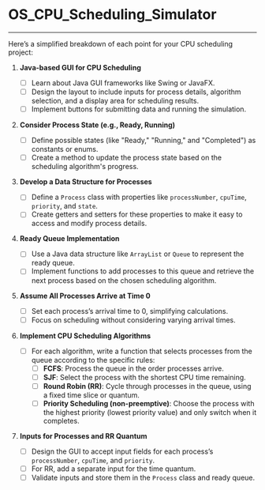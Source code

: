 # OS_CPU_Scheduling_Simulator
---
Here’s a simplified breakdown of each point for your CPU scheduling project:

1. **Java-based GUI for CPU Scheduling**
    
    - [ ] Learn about Java GUI frameworks like Swing or JavaFX.
    - [ ] Design the layout to include inputs for process details, algorithm selection, and a display area for scheduling results.
    - [ ] Implement buttons for submitting data and running the simulation.
2. **Consider Process State (e.g., Ready, Running)**
    
    - [ ] Define possible states (like "Ready," "Running," and "Completed") as constants or enums.
    - [ ] Create a method to update the process state based on the scheduling algorithm's progress.
3. **Develop a Data Structure for Processes**
    
    - [ ] Define a `Process` class with properties like `processNumber`, `cpuTime`, `priority`, and `state`.
    - [ ] Create getters and setters for these properties to make it easy to access and modify process details.
4. **Ready Queue Implementation**
    
    - [ ] Use a Java data structure like `ArrayList` or `Queue` to represent the ready queue.
    - [ ] Implement functions to add processes to this queue and retrieve the next process based on the chosen scheduling algorithm.
5. **Assume All Processes Arrive at Time 0**
    
    - [ ] Set each process’s arrival time to 0, simplifying calculations.
    - [ ] Focus on scheduling without considering varying arrival times.
6. **Implement CPU Scheduling Algorithms**
    
    - [ ] For each algorithm, write a function that selects processes from the queue according to the specific rules:
        - [ ] **FCFS**: Process the queue in the order processes arrive.
        - [ ] **SJF**: Select the process with the shortest CPU time remaining.
        - [ ] **Round Robin (RR)**: Cycle through processes in the queue, using a fixed time slice or quantum.
        - [ ] **Priority Scheduling (non-preemptive)**: Choose the process with the highest priority (lowest priority value) and only switch when it completes.
7. **Inputs for Processes and RR Quantum**
    
    - [ ] Design the GUI to accept input fields for each process’s `processNumber`, `cpuTime`, and `priority`.
    - [ ] For RR, add a separate input for the time quantum.
    - [ ] Validate inputs and store them in the `Process` class and ready queue.

